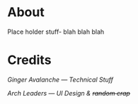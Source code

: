 ﻿# About

Place holder stuff- blah blah blah

# Credits

*Ginger Avalanche — Technical Stuff*

*Arch Leaders — UI Design & ~~random crap~~*